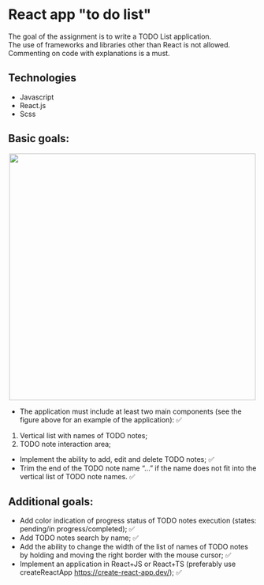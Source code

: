 # React app "to do list"

The goal of the assignment is to write a TODO List application.  
The use of frameworks and libraries other than React is not allowed. Commenting on code with explanations is a must.

## Technologies

* Javascript
* React.js
* Scss

## Basic goals:  

<p align="center">
  <img src="https://user-images.githubusercontent.com/55064583/183290597-54daba34-d68d-4ebd-853e-d14e4f95606c.png" width="500">
</p>

* The application must include at least two main components (see the figure above for an example of the application): ✅
1) Vertical list with names of TODO notes;
2) TODO note interaction area;  
* Implement the ability to add, edit and delete TODO notes; ✅  
* Trim the end of the TODO note name “…” if the name does not fit into the vertical list of TODO note names. ✅

## Additional goals:

* Add color indication of progress status of TODO notes execution (states: pending/in progress/completed); ✅  
* Add TODO notes search by name; ✅  
* Add the ability to change the width of the list of names of TODO notes by holding and moving the right border with the mouse cursor; ✅ 
* Implement an application in React+JS or React+TS (preferably use createReactApp https://create-react-app.dev/); ✅  
